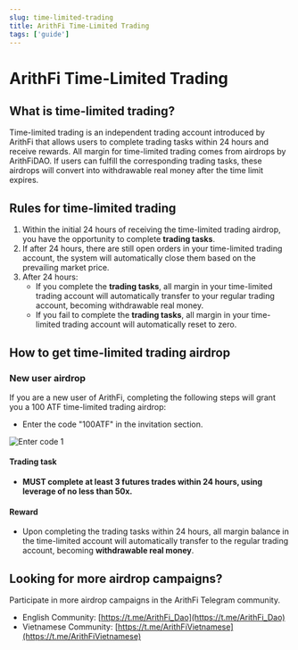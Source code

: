 ```yaml
---
slug: time-limited-trading
title: ArithFi Time-Limited Trading
tags: ['guide']
---
```



# ArithFi Time-Limited Trading

## What is time-limited trading?

Time-limited trading is an independent trading account introduced by ArithFi that allows users to complete trading tasks within 24 hours and receive rewards. All margin for time-limited trading comes from airdrops by ArithFiDAO. If users can fulfill the corresponding trading tasks, these airdrops will convert into withdrawable real money after the time limit expires.

## Rules for time-limited trading
1. Within the initial 24 hours of receiving the time-limited trading airdrop, you have the opportunity to complete **trading tasks**.
2. If after 24 hours, there are still open orders in your time-limited trading account, the system will automatically close them based on the prevailing market price.
3. After 24 hours:
   - If you complete the **trading tasks**, all margin in your time-limited trading account will automatically transfer to your regular trading account, becoming withdrawable real money.
   - If you fail to complete the **trading tasks**, all margin in your time-limited trading account will automatically reset to zero.

## How to get time-limited trading airdrop 

### New user airdrop

If you are a new user of ArithFi, completing the following steps will grant you a 100 ATF time-limited trading airdrop:
- Enter the code "100ATF" in the invitation section.

![Enter code 1](https://nftstorage.link/ipfs/bafkreiahhghctk4dxpneupckzayzl2m6a7c7qpqhideoupvvyinnfeindy)


#### Trading task
- **MUST complete at least 3 futures trades within 24 hours, using leverage of no less than 50x.**

#### Reward
- Upon completing the trading tasks within 24 hours, all margin balance in the time-limited account will automatically transfer to the regular trading account, becoming **withdrawable real money**.

## Looking for more airdrop campaigns?
Participate in more airdrop campaigns in the ArithFi Telegram community.
   - English Community: [https://t.me/ArithFi_Dao](https://t.me/ArithFi_Dao)
   - Vietnamese Community: [https://t.me/ArithFiVietnamese](https://t.me/ArithFiVietnamese)
